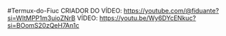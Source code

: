 #Termux-do-Fiuc
CRIADOR DO VÍDEO: https://youtube.com/@fiduante?si=WItMPP1m3uioZNrB
VÍDEO: https://youtu.be/Wy6DYcENkuc?si=BOomS20zQeH7An1c
